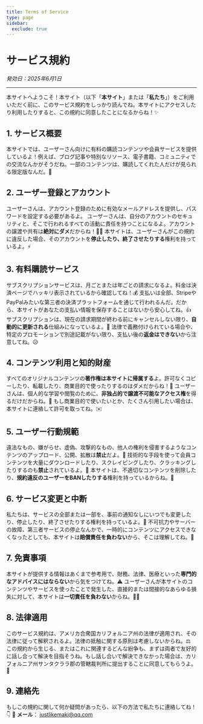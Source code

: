 ```yaml
---
title: Terms of Service
type: page
sidebar:
  exclude: true
---
```

# サービス規約

*発効日：2025年6月1日*

---

本サイトへようこそ！本サイト（以下「**本サイト**」または「**私たち**」）をご利用いただく前に、このサービス規約をしっかり読んでね。本サイトにアクセスしたり利用したりすると、この規約に同意したことになるからね！✨

## 1. サービス概要
本サイトでは、ユーザーさん向けに有料の購読コンテンツや会員サービスを提供しているよ！例えば、ブログ記事や特別なリソース、電子書籍、コミュニティでの交流なんかがそうだね。一部のコンテンツは、購読してくれた人だけが見られる限定版なんだ。🔐

## 2. ユーザー登録とアカウント
ユーザーさんは、アカウント登録のために有効なメールアドレスを提供し、パスワードを設定する必要があるよ。
ユーザーさんは、自分のアカウントのセキュリティと、そこで行われるすべての活動に責任を持つことになるよ。アカウントの譲渡や共有は**絶対にダメ**だからね！🙅‍♀️
本サイトは、ユーザーさんがこの規約に違反した場合、そのアカウントを**停止したり、終了させたりする**権利を持っているよ。⚡

## 3. 有料購読サービス
サブスクリプションサービスは、月ごとまたは年ごとの請求になるよ。料金は決済ページでハッキリ表示されているから確認してね！💰
支払いは全部、StripeやPayPalみたいな第三者の決済プラットフォームを通じて行われるんだ。だから、本サイトがあなたの支払い情報を保存することはないから安心してね。👍
サブスクリプションは、現在の請求期間が終わる前にキャンセルしない限り、**自動的に更新される**仕組みになっているよ。🔄
法律で義務付けられている場合や、特定のプロモーションで別途記載がない限り、支払い後の**返金はできない**から注意してね。😥

## 4. コンテンツ利用と知的財産
すべてのオリジナルコンテンツの**著作権は本サイトに帰属する**よ。許可なくコピーしたり、転載したり、商業目的で使ったりするのはダメだからね！🚫
ユーザーさんは、個人的な学習や閲覧のために、**非独占的で譲渡不可能なアクセス権**を得るだけだからね。📖
もし商業目的で使いたいとか、たくさん引用したい場合は、本サイトに連絡して許可を取ってね。✉️

## 5. ユーザー行動規範
違法なもの、嫌がらせ、虚偽、攻撃的なもの、他人の権利を侵害するようなコンテンツのアップロード、公開、拡散は**禁止**だよ。🛑
技術的な手段を使って会員コンテンツを大量にダウンロードしたり、スクレイピングしたり、クラッキングしたりするのも**禁止**されているよ。👾
本サイトは、不適切なコンテンツを削除したり、**規約違反のユーザーをBANしたりする**権利を持っているからね。🚨

## 6. サービス変更と中断
私たちは、サービスの全部または一部を、事前の通知なしにいつでも変更したり、停止したり、終了させたりする権利を持っているよ。📢
不可抗力やサーバーの故障、第三者サービスの停止なんかで、一時的にコンテンツにアクセスできなくなったとしても、本サイトは**賠償責任を負わない**から、そこは理解してね。🙏

## 7. 免責事項
本サイトが提供する情報はあくまで参考用で、財務、法律、医療といった**専門的なアドバイスにはならない**から気をつけてね。⚠️
ユーザーさんが本サイトのコンテンツやサービスを使ったことで発生した、直接的または間接的なあらゆる損失に対して、本サイトは**一切責任を負わない**からね。🙅‍♀️

## 8. 法律適用
このサービス規約は、アメリカ合衆国カリフォルニア州の法律が適用され、その法律に従って解釈されるよ。法律の抵触に関する原則は考慮しないからね。⚖️
この規約から生じる、またはこれに関連するどんな紛争も、まずは両者で友好的に話し合って解決を目指そうね。もし話し合いで解決できなかった場合は、カリフォルニア州サンタクララ郡の管轄裁判所に提出することに同意してもらうよ。🤝

## 9. 連絡先
もしこの規約に関して何か疑問があったら、以下の方法で私たちに連絡してね！👇
📧 **メール**： [justlikemaki@qq.com](mailto:justlikemaki@qq.com)